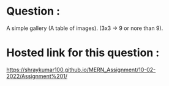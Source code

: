 # Question :
A simple gallery (A table of images). (3x3 -> 9 or nore than 9).
# Hosted link for this question :
https://shraykumar100.github.io/MERN_Assignment/10-02-2022/Assignment%201/